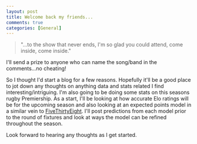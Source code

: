 ```yaml
---
layout: post
title: Welcome back my friends...
comments: true
categories: [General]
---
```


>"...to the show that never ends, I'm so glad you could attend, come inside, come inside."    

I'll send a prize to anyone who can name the song/band in the comments...no cheating!

So I thought I'd start a blog for a few reasons. Hopefully it'll be a good place to jot down any thoughts on anything data and stats related I find interesting/intriguing. I'm also going to be doing some stats on this seasons rugby Premiership. As a start, I'll be looking at how accurate Elo ratings will be for the upcoming season and also looking at an expected points model in a similar vein to [FiveThirtyEight](http://www.fivethirtyeight.com). I'll post predictions from each model prior to the round of fixtures and look at ways the model can be refined throughout the season.

Look forward to hearing any thoughts as I get started.



